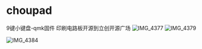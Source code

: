 # choupad
9键小键盘-qmk固件
印刷电路板开源到立创开源广场
![IMG_4377](https://user-images.githubusercontent.com/63698796/119258252-78a1ff00-bbfb-11eb-8994-8613377ff580.jpg)
![IMG_4379](https://user-images.githubusercontent.com/63698796/119258256-7b045900-bbfb-11eb-8c9b-8bb196020c2f.JPG)

![IMG_4384](https://user-images.githubusercontent.com/63698796/119258262-822b6700-bbfb-11eb-9f3a-a408593a2474.jpg)
